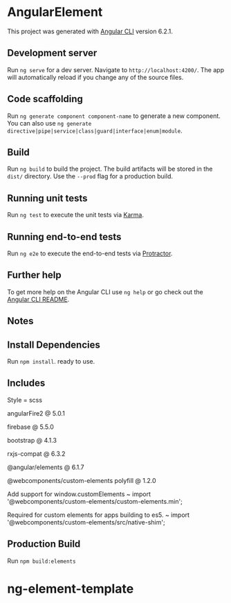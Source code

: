 # AngularElement

This project was generated with [Angular CLI](https://github.com/angular/angular-cli) version 6.2.1.

## Development server

Run `ng serve` for a dev server. Navigate to `http://localhost:4200/`. The app will automatically reload if you change any of the source files.

## Code scaffolding

Run `ng generate component component-name` to generate a new component. You can also use `ng generate directive|pipe|service|class|guard|interface|enum|module`.

## Build

Run `ng build` to build the project. The build artifacts will be stored in the `dist/` directory. Use the `--prod` flag for a production build.

## Running unit tests

Run `ng test` to execute the unit tests via [Karma](https://karma-runner.github.io).

## Running end-to-end tests

Run `ng e2e` to execute the end-to-end tests via [Protractor](http://www.protractortest.org/).

## Further help

To get more help on the Angular CLI use `ng help` or go check out the [Angular CLI README](https://github.com/angular/angular-cli/blob/master/README.md).

## Notes

## Install Dependencies

Run `npm install`. ready to use.

## Includes

Style = scss

angularFire2 @ 5.0.1

firebase @ 5.5.0

bootstrap @ 4.1.3

rxjs-compat @ 6.3.2

@angular/elements @ 6.1.7

@webcomponents/custom-elements polyfill @ 1.2.0

Add support for window.customElements ~ import '@webcomponents/custom-elements/custom-elements.min';

Required for custom elements for apps building to es5. ~ import '@webcomponents/custom-elements/src/native-shim';

## Production Build

Run `npm build:elements`
# ng-element-template

